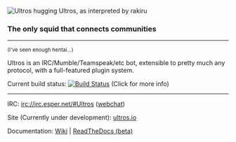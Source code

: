 ![Ultros hugging Ultros, as interpreted by rakiru](https://dl.dropboxusercontent.com/u/7298729/drawings/ultros.png)

### The only squid that connects communities

-------------------

<sub>(I've seen enough hentai...)</sub>

Ultros is an IRC/Mumble/Teamspeak/etc bot, extensible to pretty much any protocol, with a full-featured plugin system.

Current build status: [![Build Status](https://travis-ci.org/UltrosBot/Ultros.png?branch=master)](https://travis-ci.org/UltrosBot/Ultros) (Click for more info)

-------------------

IRC: [irc://irc.esper.net/#Ultros](irc://irc.esper.net/#Ultros) ([webchat](https://webchat.esper.net/?nick=&channels=Ultros))

Site (Currently under development): [ultros.io](http://ultros.io)

Documentation: [Wiki](https://github.com/UltrosBot/Ultros/wiki) | [ReadTheDocs (beta)](http://docs.ultros.io)
